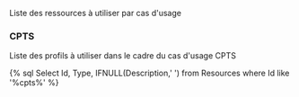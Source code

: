 Liste des ressources à utiliser par cas d'usage


### CPTS

Liste des profils à utiliser dans le cadre du cas d'usage CPTS

{% sql Select Id, Type, IFNULL(Description,' ') from Resources
where Id like '%cpts%' %}

